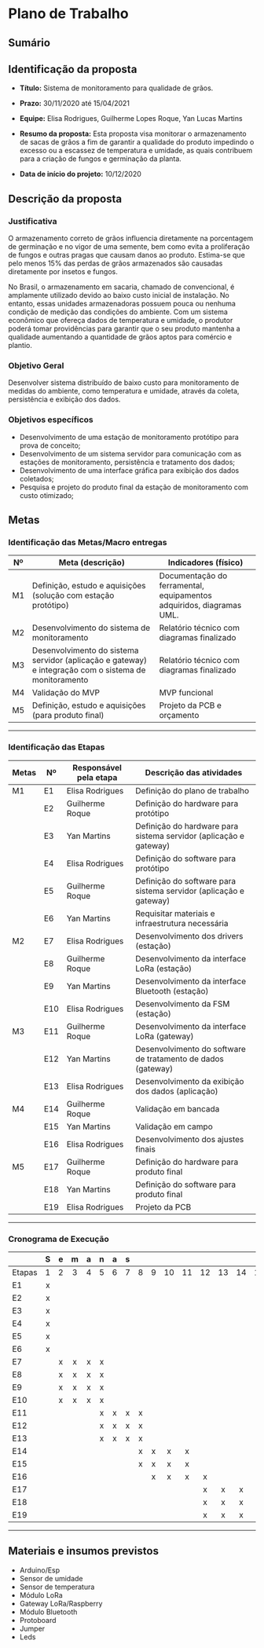 # Plano de Trabalho

## Sumário


## Identificação da proposta

- **Título:** Sistema de monitoramento para qualidade de grãos.

- **Prazo:** 30/11/2020 até 15/04/2021

- **Equipe:** Elisa Rodrigues, Guilherme Lopes Roque, Yan Lucas Martins

- **Resumo da proposta:** Esta proposta visa monitorar o armazenamento de sacas de grãos a fim de garantir a qualidade do produto impedindo o excesso ou a escassez de temperatura e umidade, as quais contribuem para a criação de fungos e germinação da planta.

- **Data de início do projeto:** 10/12/2020

## Descrição da proposta

### **Justificativa**
  
O armazenamento correto de grãos influencia diretamente na porcentagem de germinação e no vigor de uma semente, bem como evita a proliferação de fungos e outras pragas que causam danos ao produto. Estima-se que pelo menos 15% das perdas de grãos armazenados são causadas diretamente por insetos e fungos.

No Brasil, o armazenamento em sacaria, chamado de convencional, é amplamente utilizado devido ao baixo custo inicial de instalação. No entanto, essas unidades armazenadoras possuem pouca ou nenhuma condição de medição das condições do ambiente. Com um sistema econômico que ofereça dados de temperatura e umidade, o produtor poderá tomar providências para garantir que o seu produto mantenha a qualidade aumentando a quantidade de grãos aptos para comércio e plantio.

### **Objetivo Geral**

Desenvolver sistema distribuído de baixo custo para monitoramento de medidas do ambiente, como temperatura e umidade, através da coleta, persistência e exibição dos dados.

### **Objetivos específicos**

- Desenvolvimento de uma estação de monitoramento protótipo para prova de conceito;
- Desenvolvimento de um sistema servidor para comunicação com as estações de monitoramento, persistência e tratamento dos dados;
- Desenvolvimento de uma interface gráfica para exibição dos dados coletados;
- Pesquisa e projeto do produto final da estação de monitoramento com custo otimizado;

## Metas

### Identificação das Metas/Macro entregas 

| Nº  | Meta (descrição)                                                                                      | Indicadores (físico)                                                 |
| --- | ----------------------------------------------------------------------------------------------------- | -------------------------------------------------------------------- |
| M1  | Definição, estudo e aquisições (solução com estação protótipo)                                        | Documentação do ferramental, equipamentos adquiridos, diagramas UML. |
| M2  | Desenvolvimento do sistema de monitoramento                                                           | Relatório técnico com diagramas finalizado                           |
| M3  | Desenvolvimento do sistema servidor (aplicação e gateway) e integração com o sistema de monitoramento | Relatório técnico com diagramas finalizado                           |
| M4  | Validação do MVP                                                                                      | MVP funcional                                                        |
| M5  | Definição, estudo e aquisições (para produto final)                                                   | Projeto da PCB e orçamento                                           |
---

### Identificação das Etapas

| Metas | Nº  | Responsável pela etapa | Descrição das atividades                                          |
| ----- | --- | ---------------------- | ----------------------------------------------------------------- |
| M1    | E1  | Elisa Rodrigues        | Definição do plano de trabalho                                    |
|       | E2  | Guilherme Roque        | Definição do hardware para protótipo                              |
|       | E3  | Yan Martins            | Definição do hardware para sistema servidor (aplicação e gateway) |
|       | E4  | Elisa Rodrigues        | Definição do software para protótipo                              |
|       | E5  | Guilherme Roque        | Definição do software para sistema servidor (aplicação e gateway) |
|       | E6  | Yan Martins            | Requisitar materiais e infraestrutura necessária                  |
| M2    | E7  | Elisa Rodrigues        | Desenvolvimento dos drivers (estação)                             |
|       | E8  | Guilherme Roque        | Desenvolvimento da interface LoRa (estação)                       |
|       | E9  | Yan Martins            | Desenvolvimento da interface Bluetooth (estação)                  |
|       | E10 | Elisa Rodrigues        | Desenvolvimento da FSM (estação)                                  |
| M3    | E11 | Guilherme Roque        | Desenvolvimento da interface LoRa (gateway)                       |
|       | E12 | Yan Martins            | Desenvolvimento do software de tratamento de dados (gateway)      |
|       | E13 | Elisa Rodrigues        | Desenvolvimento da exibição dos dados (aplicação)                 |
| M4    | E14 | Guilherme Roque        | Validação em bancada                                              |
|       | E15 | Yan Martins            | Validação em campo                                                |
|       | E16 | Elisa Rodrigues        | Desenvolvimento dos ajustes finais                                |
| M5    | E17 | Guilherme Roque        | Definição do hardware para produto final                          |
|       | E18 | Yan Martins            | Definição do software para produto final                          |
|       | E19 | Elisa Rodrigues        | Projeto da PCB                                                    |
---

### Cronograma de Execução
|        |   S   |   e   |   m   |   a   |   n   |   a   |   s   |       |       |       |       |       |       |       |       |       |
| ------ | :---: | :---: | :---: | :---: | :---: | :---: | :---: | :---: | :---: | :---: | :---: | :---: | :---: | :---: | :---: | :---: |
| Etapas |   1   |   2   |   3   |   4   |   5   |   6   |   7   |   8   |   9   |  10   |  11   |  12   |  13   |  14   |  15   |  16   |
| E1     |   x   |       |       |       |       |       |       |       |       |       |       |       |       |       |       |       |
| E2     |   x   |       |       |       |       |       |       |       |       |       |       |       |       |       |       |       |
| E3     |   x   |       |       |       |       |       |       |       |       |       |       |       |       |       |       |       |
| E4     |   x   |       |       |       |       |       |       |       |       |       |       |       |       |       |       |       |
| E5     |   x   |       |       |       |       |       |       |       |       |       |       |       |       |       |       |       |
| E6     |   x   |       |       |       |       |       |       |       |       |       |       |       |       |       |       |       |
| E7     |       |   x   |   x   |   x   |   x   |       |       |       |       |       |       |       |       |       |       |       |
| E8     |       |   x   |   x   |   x   |   x   |       |       |       |       |       |       |       |       |       |       |       |
| E9     |       |   x   |   x   |   x   |   x   |       |       |       |       |       |       |       |       |       |       |       |
| E10    |       |   x   |   x   |   x   |   x   |       |       |       |       |       |       |       |       |       |       |       |
| E11    |       |       |       |       |   x   |   x   |   x   |   x   |       |       |       |       |       |       |       |       |
| E12    |       |       |       |       |   x   |   x   |   x   |   x   |       |       |       |       |       |       |       |       |
| E13    |       |       |       |       |   x   |   x   |   x   |   x   |       |       |       |       |       |       |       |       |
| E14    |       |       |       |       |       |       |       |   x   |   x   |   x   |   x   |       |       |       |       |       |
| E15    |       |       |       |       |       |       |       |   x   |   x   |   x   |   x   |       |       |       |       |       |
| E16    |       |       |       |       |       |       |       |       |   x   |   x   |   x   |   x   |       |       |       |       |
| E17    |       |       |       |       |       |       |       |       |       |       |       |   x   |   x   |   x   |   x   |   x   |
| E18    |       |       |       |       |       |       |       |       |       |       |       |   x   |   x   |   x   |   x   |   x   |
| E19    |       |       |       |       |       |       |       |       |       |       |       |   x   |   x   |   x   |   x   |   x   |

---

## Materiais e insumos previstos

- Arduino/Esp
- Sensor de umidade
- Sensor de temperatura
- Módulo LoRa
- Gateway LoRa/Raspberry
- Módulo Bluetooth
- Protoboard
- Jumper
- Leds
